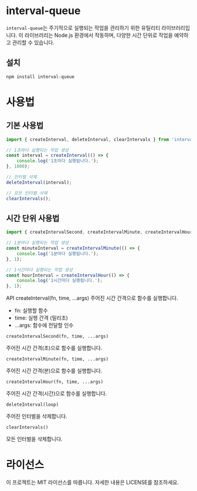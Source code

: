 # interval-queue

`interval-queue`는 주기적으로 실행되는 작업을 관리하기 위한 유틸리티 라이브러리입니다. 이 라이브러리는 Node.js 환경에서 작동하며, 다양한 시간 단위로 작업을 예약하고 관리할 수 있습니다.

## 설치

```sh
npm install interval-queue
```
# 사용법
## 기본 사용법
```javascript
import { createInterval, deleteInterval, clearIntervals } from 'interval-queue';

// 1초마다 실행되는 작업 생성
const interval = createInterval(() => {
    console.log('1초마다 실행됩니다.');
}, 1000);

// 인터벌 삭제
deleteInterval(interval);

// 모든 인터벌 삭제
clearIntervals();
```
## 시간 단위 사용법
```javascript
import { createIntervalSecond, createIntervalMinute, createIntervalHour } from 'interval-queue';

// 1분마다 실행되는 작업 생성
const minuteInterval = createIntervalMinute(() => {
    console.log('1분마다 실행됩니다.');
}, 1);

// 1시간마다 실행되는 작업 생성
const hourInterval = createIntervalHour(() => {
    console.log('1시간마다 실행됩니다.');
}, 1);
```

API
createInterval(fn, time, ...args)
주어진 시간 간격으로 함수를 실행합니다.

- fn: 실행할 함수
- time: 실행 간격 (밀리초)
- ...args: 함수에 전달할 인수

`createIntervalSecond(fn, time, ...args)`

주어진 시간 간격(초)으로 함수를 실행합니다.

`createIntervalMinute(fn, time, ...args)`

주어진 시간 간격(분)으로 함수를 실행합니다.

`createIntervalHour(fn, time, ...args)`

주어진 시간 간격(시간)으로 함수를 실행합니다.

`deleteInterval(loop)`

주어진 인터벌을 삭제합니다.

`clearIntervals()`

모든 인터벌을 삭제합니다.


# 라이선스
이 프로젝트는 MIT 라이선스를 따릅니다. 자세한 내용은 LICENSE를 참조하세요.